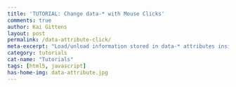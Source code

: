 ```yaml
---
title: 'TUTORIAL: Change data-* with Mouse Clicks'
comments: true
author: Kai Gittens
layout: post
permalink: /data-attribute-click/
meta-excerpt: "Load/unload information stored in data-* attributes inside HTML with mouseclicks in a cross-browser compatible way. Includes demos."
category: tutorials
cat-name: "Tutorials"
tags: [html5, javascript]
has-home-img: data-attribute.jpg
---
```

